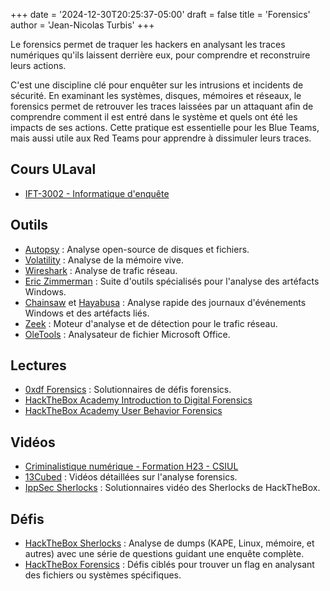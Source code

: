+++
date = '2024-12-30T20:25:37-05:00'
draft = false
title = 'Forensics'
author = 'Jean-Nicolas Turbis'
+++

Le forensics permet de traquer les hackers en analysant les traces numériques qu'ils laissent derrière eux, pour comprendre et reconstruire leurs actions.<!--more-->

C'est une discipline clé pour enquêter sur les intrusions et incidents de sécurité. En examinant les systèmes, disques, mémoires et réseaux, le forensics permet de retrouver les traces laissées par un attaquant afin de comprendre comment il est entré dans le système et quels ont été les impacts de ses actions. Cette pratique est essentielle pour les Blue Teams, mais aussi utile aux Red Teams pour apprendre à dissimuler leurs traces.

## Cours ULaval
- [IFT-3002 - Informatique d'enquête](https://www.ulaval.ca/etudes/cours/ift-3002-informatique-denquete)

## Outils
- [Autopsy](https://www.autopsy.com/) : Analyse open-source de disques et fichiers.
- [Volatility](https://github.com/volatilityfoundation/volatility3) : Analyse de la mémoire vive.
- [Wireshark](https://www.wireshark.org/) : Analyse de trafic réseau.
- [Eric Zimmerman](https://ericzimmerman.github.io/) : Suite d'outils spécialisés pour l'analyse des artéfacts Windows.
- [Chainsaw](https://github.com/WithSecureLabs/chainsaw) et [Hayabusa](https://github.com/Yamato-Security/hayabusa) : Analyse rapide des journaux d'événements Windows et des artéfacts liés.
- [Zeek](https://github.com/zeek/zeek) : Moteur d'analyse et de détection pour le trafic réseau.
- [OleTools](https://github.com/decalage2/oletools) : Analysateur de fichier Microsoft Office.

## Lectures
- [0xdf Forensics](https://0xdf.gitlab.io/tags#forensics) : Solutionnaires de défis forensics.
- [HackTheBox Academy Introduction to Digital Forensics](https://academy.hackthebox.com/course/preview/introduction-to-digital-forensics)
- [HackTheBox Academy User Behavior Forensics](https://academy.hackthebox.com/course/preview/user-behavior-forensics)

## Vidéos
- [Criminalistique numérique - Formation H23 - CSIUL](https://www.youtube.com/watch?v=MduAj9QB9Fc)
- [13Cubed](https://www.youtube.com/@13Cubed) : Vidéos détaillées sur l'analyse forensics.
- [IppSec Sherlocks](https://www.youtube.com/results?search_query=IppSec+Sherlocks) : Solutionnaires vidéo des Sherlocks de HackTheBox.

## Défis
- [HackTheBox Sherlocks](https://app.hackthebox.com/sherlocks) : Analyse de dumps (KAPE, Linux, mémoire, et autres) avec une série de questions guidant une enquête complète.
- [HackTheBox Forensics](https://app.hackthebox.com/challenges?category=7&sort_type=asc) : Défis ciblés pour trouver un flag en analysant des fichiers ou systèmes spécifiques.